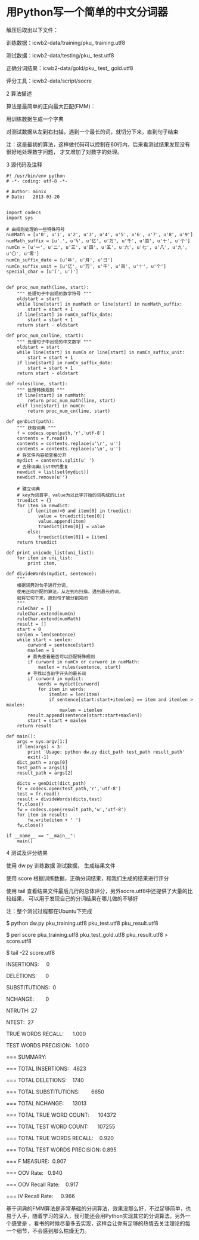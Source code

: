 # 用Python写一个简单的中文分词器

解压后取出以下文件：

训练数据：icwb2-data/training/pku_ training.utf8

测试数据：icwb2-data/testing/pku_ test.utf8

正确分词结果：icwb2-data/gold/pku_ test_ gold.utf8

评分工具：icwb2-data/script/socre

2 算法描述

算法是最简单的正向最大匹配(FMM)：

用训练数据生成一个字典

对测试数据从左到右扫描，遇到一个最长的词，就切分下来，直到句子结束

注：这是最初的算法，这样做代码可以控制在60行内，后来看测试结果发现没有很好地处理数字问题， 才又增加了对数字的处理。

3 源代码及注释

    
    
    #! /usr/bin/env python
    # -*- coding: utf-8 -*-
      
    # Author: minix
    # Date:   2013-03-20
    
       
    import codecs
    import sys
       
    # 由规则处理的一些特殊符号
    numMath = [u'0', u'1', u'2', u'3', u'4', u'5', u'6', u'7', u'8', u'9']
    numMath_suffix = [u'.', u'%', u'亿', u'万', u'千', u'百', u'十', u'个']
    numCn = [u'一', u'二', u'三', u'四', u'五', u'六', u'七', u'八', u'九', u'〇', u'零']
    numCn_suffix_date = [u'年', u'月', u'日']
    numCn_suffix_unit = [u'亿', u'万', u'千', u'百', u'十', u'个']
    special_char = [u'(', u')']
       
       
    def proc_num_math(line, start):
        """ 处理句子中出现的数学符号 """
        oldstart = start
        while line[start] in numMath or line[start] in numMath_suffix:
            start = start + 1
        if line[start] in numCn_suffix_date:
            start = start + 1
        return start - oldstart
       
    def proc_num_cn(line, start):
        """ 处理句子中出现的中文数字 """
        oldstart = start
        while line[start] in numCn or line[start] in numCn_suffix_unit:
            start = start + 1
        if line[start] in numCn_suffix_date:
            start = start + 1
        return start - oldstart
       
    def rules(line, start):
        """ 处理特殊规则 """
        if line[start] in numMath:
            return proc_num_math(line, start)
        elif line[start] in numCn:
            return proc_num_cn(line, start)
       
    def genDict(path):
        """ 获取词典 """
        f = codecs.open(path,'r','utf-8')
        contents = f.read()
        contents = contents.replace(u'\r', u'')
        contents = contents.replace(u'\n', u'')
        # 将文件内容按空格分开
        mydict = contents.split(u' ')
        # 去除词典List中的重复
        newdict = list(set(mydict))
        newdict.remove(u'')
       
        # 建立词典
        # key为词首字，value为以此字开始的词构成的List
        truedict = {}
        for item in newdict:
            if len(item)>0 and item[0] in truedict:
                value = truedict[item[0]]
                value.append(item)
                truedict[item[0]] = value
            else:
                truedict[item[0]] = [item]
        return truedict
       
    def print_unicode_list(uni_list):
        for item in uni_list:
            print item,
       
    def divideWords(mydict, sentence):
        """ 
        根据词典对句子进行分词,
        使用正向匹配的算法，从左到右扫描，遇到最长的词，
        就将它切下来，直到句子被分割完闭
        """
        ruleChar = []
        ruleChar.extend(numCn)
        ruleChar.extend(numMath)
        result = []
        start = 0
        senlen = len(sentence)
        while start < senlen:
            curword = sentence[start]
            maxlen = 1
            # 首先查看是否可以匹配特殊规则
            if curword in numCn or curword in numMath:
                maxlen = rules(sentence, start)
            # 寻找以当前字开头的最长词
            if curword in mydict:
                words = mydict[curword]
                for item in words:
                    itemlen = len(item)
                    if sentence[start:start+itemlen] == item and itemlen > maxlen:
                        maxlen = itemlen
            result.append(sentence[start:start+maxlen])
            start = start + maxlen
        return result
       
    def main():
        args = sys.argv[1:]
        if len(args) < 3:
            print 'Usage: python dw.py dict_path test_path result_path'
            exit(-1)
        dict_path = args[0]
        test_path = args[1]
        result_path = args[2]
       
        dicts = genDict(dict_path)
        fr = codecs.open(test_path,'r','utf-8')
        test = fr.read()
        result = divideWords(dicts,test)
        fr.close()
        fw = codecs.open(result_path,'w','utf-8')
        for item in result:
            fw.write(item + ' ')
        fw.close()
       
    if __name__ == "__main__":
        main()

4 测试及评分结果  

使用 dw.py 训练数据 测试数据， 生成结果文件

使用 score 根据训练数据，正确分词结果，和我们生成的结果进行评分

使用 tail 查看结果文件最后几行的总体评分，另外socre.utf8中还提供了大量的比较结果， 可以用于发现自己的分词结果在哪儿做的不够好

注：整个测试过程都在Ubuntu下完成

$ python dw.py pku_training.utf8 pku_test.utf8 pku_result.utf8

$ perl score pku_training.utf8 pku_test_gold.utf8 pku_result.utf8 > score.utf8

$ tail -22 score.utf8

INSERTIONS:     0

DELETIONS:      0

SUBSTITUTIONS:  0

NCHANGE:        0

NTRUTH: 27

NTEST:  27

TRUE WORDS RECALL:      1.000

TEST WORDS PRECISION:   1.000

=== SUMMARY:

=== TOTAL INSERTIONS:   4623

=== TOTAL DELETIONS:    1740

=== TOTAL SUBSTITUTIONS:        6650

=== TOTAL NCHANGE:      13013

=== TOTAL TRUE WORD COUNT:      104372

=== TOTAL TEST WORD COUNT:      107255

=== TOTAL TRUE WORDS RECALL:    0.920

=== TOTAL TEST WORDS PRECISION: 0.895

=== F MEASURE:  0.907

=== OOV Rate:   0.940

=== OOV Recall Rate:    0.917

=== IV Recall Rate:     0.966

  

基于词典的FMM算法是非常基础的分词算法，效果没那么好，不过足够简单，也易于入手，随着学习的深入，我可能还会用Python实现其它的分词算法。另外一个感受是
，看书的时候尽量多去实现，这样会让你有足够的热情去关注理论的每一个细节，不会感到那么枯燥无力。

  

